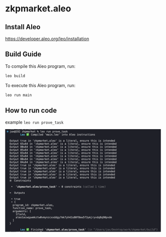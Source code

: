 # zkpmarket.aleo

## Install Aleo

https://developer.aleo.org/leo/installation

## Build Guide

To compile this Aleo program, run:
```bash
leo build
```

To execute this Aleo program, run:
```bash
leo run main
```

## How to run code

example
`leo run prove_task`

![prove_task](./docs/assets/proof-result.png)

